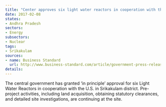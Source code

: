 ```yaml
---
title: "Center approves six light water reactors in cooperation with the US"
date: 2017-02-08
states:
- Andhra Pradesh
sectors:
- Energy
subsectors:
- Nuclear
tags:
- Srikakulam
sources:
- name: Business Standard
  url: http://www.business-standard.com/article/government-press-release/setting-up-of-nuclear-power-plants-in-andhra-pradesh-117020200827_1.html
details:
---
```


The central government has granted ‘in principle’ approval for six Light Water Reactors in cooperation with the U.S. in Srikakulam district. Pre-project activities, including land acquisition, obtaining statutory clearances, and detailed site investigations, are continuing at the site.
